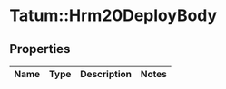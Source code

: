 # Tatum::Hrm20DeployBody

## Properties
Name | Type | Description | Notes
------------ | ------------- | ------------- | -------------

